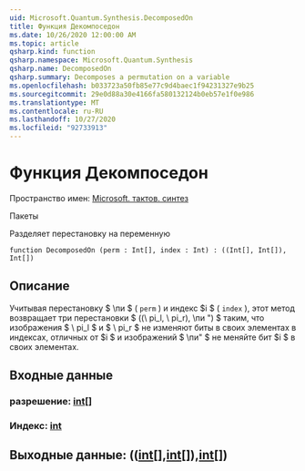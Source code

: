 ```yaml
---
uid: Microsoft.Quantum.Synthesis.DecomposedOn
title: Функция Декомпоседон
ms.date: 10/26/2020 12:00:00 AM
ms.topic: article
qsharp.kind: function
qsharp.namespace: Microsoft.Quantum.Synthesis
qsharp.name: DecomposedOn
qsharp.summary: Decomposes a permutation on a variable
ms.openlocfilehash: b033723a50fb85e77c9d4baec1f94231327e9b25
ms.sourcegitcommit: 29e0d88a30e4166fa580132124b0eb57e1f0e986
ms.translationtype: MT
ms.contentlocale: ru-RU
ms.lasthandoff: 10/27/2020
ms.locfileid: "92733913"
---
```

# <a name="decomposedon-function"></a>Функция Декомпоседон

Пространство имен: [Microsoft. тактов. синтез](xref:Microsoft.Quantum.Synthesis)

Пакеты [](https://nuget.org/packages/)


Разделяет перестановку на переменную

```qsharp
function DecomposedOn (perm : Int[], index : Int) : ((Int[], Int[]), Int[])
```


## <a name="description"></a>Описание

Учитывая перестановку $ \пи $ ( `perm` ) и индекс $i $ ( `index` ), этот метод возвращает три перестановки $ ((\ pi_l, \ pi_r), \пи ") $ таким, что изображения $ \ pi_l $ и $ \ pi_r $ не изменяют биты в своих элементах в индексах, отличных от $i $ и изображений $ \пи" $ не меняйте бит $i $ в своих элементах.

## <a name="input"></a>Входные данные

### <a name="perm--int"></a>разрешение: [int](xref:microsoft.quantum.lang-ref.int)[]




### <a name="index--int"></a>Индекс: [int](xref:microsoft.quantum.lang-ref.int)





## <a name="output--intintint"></a>Выходные данные: (([int](xref:microsoft.quantum.lang-ref.int)[],[int](xref:microsoft.quantum.lang-ref.int)[]),[int](xref:microsoft.quantum.lang-ref.int)[])

